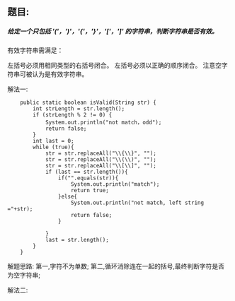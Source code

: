 ## 题目:
##### 给定一个只包括 '('，')'，'{'，'}'，'['，']' 的字符串，判断字符串是否有效。

有效字符串需满足：

左括号必须用相同类型的右括号闭合。
左括号必须以正确的顺序闭合。
注意空字符串可被认为是有效字符串。


解法一:
```
    public static boolean isValid(String str) {
        int strLength = str.length();
        if (strLength % 2 != 0) {
            System.out.println("not match，odd");
            return false;
        }
        int last = 0;
        while (true){
            str = str.replaceAll("\\{\\}", "");
            str = str.replaceAll("\\(\\)", "");
            str = str.replaceAll("\\[\\]", "");
            if (last == str.length()){
                if("".equals(str)){
                    System.out.println("match");
                    return true;
                }else{
                    System.out.println("not match, left string ="+str);
                    return false;
                }

            }
            last = str.length();
        }
    }
```
解题思路: 第一,字符不为单数; 第二,循环消除连在一起的括号,最终判断字符是否为空字符串;


解法二: